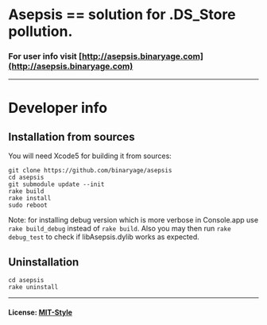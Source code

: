 # Asepsis == solution for .DS_Store pollution. 

### For user info visit [http://asepsis.binaryage.com](http://asepsis.binaryage.com)

---

# Developer info

## Installation from sources

You will need Xcode5 for building it from sources:

    git clone https://github.com/binaryage/asepsis
    cd asepsis
	git submodule update --init
    rake build
    rake install
    sudo reboot    

Note: for installing debug version which is more verbose in Console.app use `rake build_debug` instead of `rake build`. Also you may then run `rake debug_test` to check if libAsepsis.dylib works as expected.
    
## Uninstallation

    cd asepsis
    rake uninstall

---

#### License: [MIT-Style](asepsis/raw/master/license.txt)